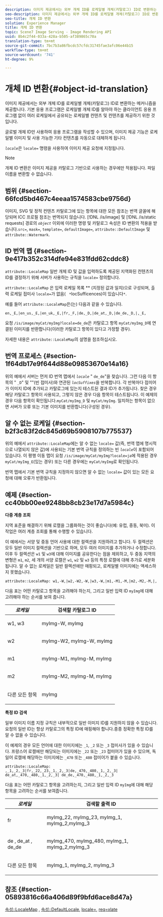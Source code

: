 ```yaml
---
description: 이미지 제공에서는 외부 개체 ID를 로케일별 개체(카탈로그) ID로 변환하는 메커니즘을 제공합니다. 기본 응용 프로그램은 로케일별 개체 ID를 알아야 하는 클라이언트 응용 프로그램 없이 여러 로케일에서 공유되는 로케일별 컨텐츠 및 컨텐츠를 제공하기 위한 것입니다.
seo-description: 이미지 제공에서는 외부 개체 ID를 로케일별 개체(카탈로그) ID로 변환하는 메커니즘을 제공합니다. 기본 응용 프로그램은 로케일별 개체 ID를 알아야 하는 클라이언트 응용 프로그램 없이 여러 로케일에서 공유되는 로케일별 컨텐츠 및 컨텐츠를 제공하기 위한 것입니다.
seo-title: 개체 ID 변환
solution: Experience Manager
title: 개체 ID 변환
topic: Scene7 Image Serving - Image Rendering API
uuid: 8b4c2f44-033a-428a-b505-af389865c70a
translation-type: tm+mt
source-git-commit: 7bc7b3a86fbcdc57cfdc31745fae3afc06e44b15
workflow-type: tm+mt
source-wordcount: '741'
ht-degree: 9%

---
```



# 개체 ID 변환{#object-id-translation}

이미지 제공에서는 외부 개체 ID를 로케일별 개체(카탈로그) ID로 변환하는 메커니즘을 제공합니다. 기본 응용 프로그램은 로케일별 개체 ID를 알아야 하는 클라이언트 응용 프로그램 없이 여러 로케일에서 공유되는 로케일별 컨텐츠 및 컨텐츠를 제공하기 위한 것입니다.

글로벌 개체 ID만 사용하여 응용 프로그램을 작성할 수 있으며, 이미지 제공 기능은 로케일별 이미지 및 사용 가능한 기타 컨텐츠를 자동으로 대체하게 됩니다.

*`locale`*&#x200B;은 `locale=` 명령을 사용하여 이미지 제공 요청에 지정됩니다.

>[!NOTE]
>
>개체 ID 변환은 이미지 제공을 카탈로그 기반으로 사용하는 경우에만 적용됩니다. 파일 이름을 변환할 수 없습니다.

## 범위 {#section-66fcd5bd467c4eeaa1574583cbe9756d}

이미지, SVG 및 정적 컨텐츠 카탈로그에 있는 항목에 대한 모든 참조는 번역 글꼴에 해당되며 ICC 프로필 참조는 번역되지 않습니다. [!DNL /is/image] 및 [!DNL /is/static requests] 경로의 *`object`* 이외에 이러한 명령 및 카탈로그 속성은 ID 변환의 적용을 받습니다.`src=`, `mask=`, `template=`, `defaultImage=`, `attribute::DefaultImage` 및 `attribute::Watermark`.

## ID 번역 맵 {#section-9e417b352c314dfe94e831fdd62cddc8}

`attribute::LocaleMap` 일반 개체 ID 및 값을 입력하도록 제공된 지역화된 컨텐츠의 ID를 결정하기 위해 서버가 사용하는 규칙을  `locale=` 정의합니다.

`attribute::LocaleMap` 은 입력 로케일 목록 ** (지정된 값과 일치)으로 구성되며, 출력 로케일 접미사 `locale=`가 없음(  ` *`locSufficences)이 있습니다`*`.

예를 들어 `attribute::LocaleMap`은(는) 다음과 같을 수 있습니다.

`en,_E,|en_us,_E,|en_uk,_E,|fr,_F,|de,_D,|de_at,_D,|de_de,_D,|,_E,`

요청 `/is/image/myCat/myImg?locale=de_de`은 카탈로그 항목 `myCat/myImg_D`에 연결된 이미지를 반환합니다(이러한 카탈로그 항목이 있다고 가정할 경우).

자세한 내용은 `attribute::LocaleMap`의 설명을 참조하십시오.

## 번역 프로세스 {#section-1f64db17e9f644d88e09853670e14a16}

위의 예에서 서버는 먼저 ID 번역 맵에서 *`locale`* &quot; `de_de`&quot;을 찾습니다. 그런 다음 이 항목의 &quot; `_D`&quot; 및 &quot;&quot;(빈 접미사)와 연관된 *`locSuffixes`*&#x200B;을 반복합니다. 각 반복마다 접미어가 이미지 ID에 추가되고 카탈로그에 있는지 테스트된 결과 ID가 추가됩니다. 찾은 경우 해당 카탈로그 항목이 사용되고, 그렇지 않은 경우 다음 항목이 테스트됩니다. 이 예제의 경우 다음 항목이 확인됩니다.`myCat/myImg_D` 및 `myCat/myImg`. 일치하는 항목이 없으면 서버가 오류 또는 기본 이미지를 반환합니다(구성된 경우).

## 알 수 없는 로케일 {#section-b2f3c83f2dc845d69b5908107b775537}

위의 예에서 `attribute::LocaleMap`에는 알 수 없는 `locale=` 값(즉, 번역 맵에 명시적으로 나열되지 않은 값)에 사용되는 기본 번역 규칙을 정의하는 빈 *`locale`*&#x200B;이 포함되어 있습니다. 이 평행 이동 맵이 요청 `/is/image/myCat/myImg?locale=ja`에 적용된 경우 `myCat/myImg_E`(있는 경우) 또는 다른 경우에는 `myCat/myImg`로 확인됩니다.

번역 맵에서 기본 번역 규칙을 지정하지 않으면 알 수 없는 `locale=` 값이 있는 모든 요청에 대해 오류가 반환됩니다.

## 예제 {#section-cc40bb00ee9248bb8cb23e17d7a5984c}

**다중 계층 조회**

지역 표준을 해결하기 위해 로캘을 그룹화하는 것이 좋습니다(예: 유럽, 중동, 북미). 이 작업은 여러 계층 조회를 통해 수행할 수 있습니다.

이 예에서는 서양 및 중동 언어 사용에 대한 컬렉션을 지원하려고 합니다. 두 컬렉션은 모두 일반 이미지 컬렉션을 기반으로 하며, 모두 여러 이미지를 추가하거나 수정합니다. 이후 두 컬렉션은 `w1` 및 `w3`에 대해 이미지를 공유한다는 점을 제외하고, 두 중동 지역의 변형은 `m1`, `m2`, 세 개의 서양 로캘은 `w1`, `w2` 및 `w3` 등의 특정 로캘에 대해 추가로 세분화됩니다. 알 수 없는 로케일은 일반 컬렉션에만 매핑되고, 로케일별 이미지에는 액세스하지 못했습니다.

`attribute::LocaleMap: w1,-W,|w2,-W2,-W,|w3,-W,|m1,-M1,-M,|m2,-M2,-M,|,`

다음 표는 어떤 카탈로그 항목을 고려해야 하는지, 그리고 일반 입력 ID `myImg`에 대해 고려해야 하는 순서를 보여 줍니다.

<table id="table_97EB13E3DB9B48D3A4184D5ECC8E9F86"> 
 <thead> 
  <tr> 
   <th class="entry"> <b> <i>로케일</i> </b> </th> 
   <th class="entry"> <b>검색할 카탈로그 ID</b> </th> 
  </tr> 
 </thead>
 <tbody> 
  <tr> 
   <td> <p> <span class="codeph"> w1, w3 </span> </p> </td> 
   <td> <p> <span class="codeph"> myImg-W, myImg </span> </p> </td> 
  </tr> 
  <tr> 
   <td> <p> <span class="codeph"> w2 </span> </p> </td> 
   <td> <p> <span class="codeph"> myImg-W2, myImg-W, myImg </span> </p> </td> 
  </tr> 
  <tr> 
   <td> <p> <span class="codeph"> m1 </span> </p> </td> 
   <td> <p> <span class="codeph"> myImg-M1, myImg-M, myImg </span> </p> </td> 
  </tr> 
  <tr> 
   <td> <p> <span class="codeph"> m2 </span> </p> </td> 
   <td> <p> <span class="codeph"> myImg-M2, myImg-M, myImg </span> </p> </td> 
  </tr> 
  <tr> 
   <td> <p>다른 모든 항목 </p> </td> 
   <td> <p> <span class="codeph"> myImg  </span> </p> </td> 
  </tr> 
 </tbody> 
</table>

**특정 ID 검색**

일부 이미지 이름 지정 규칙은 내부적으로 일반 이미지 ID를 지원하지 않을 수 있습니다. 요청의 일반 ID는 항상 카탈로그의 특정 ID에 매핑해야 합니다.종종 정확한 특정 ID를 알 수 없을 수 있습니다.

이 예제의 경우 모든 언어에 대한 이미지에는 `_1`, `_2` 또는 `_3` 접미사가 있을 수 있습니다. 프랑스어 로캘에만 해당되는 이미지에는 `_22` 또는 `_23` 접미어가 있을 수 있으며, 독일어 로캘에 해당하는 이미지에는 `_470` 또는 `_480` 접미어가 붙을 수 있습니다.

`attribute::LocaleMap: ,_1,_2,_3|fr,_22,_23,_1,_2,_3|de,_470,_480,_1,_2,_3| de_at,_470,_480,_1,_2,_3| de_de,_470,_480,_1,_2,_3`

다음 표는 어떤 카탈로그 항목을 고려하는지, 그리고 일반 입력 ID `myImg`에 대해 해당 항목을 고려하는 순서를 보여줍니다.

<table id="table_A7EE4AA0F1C24284B83CC4B40622D24F"> 
 <thead> 
  <tr> 
   <th class="entry"> <b> <i>로케일</i> </b> </th> 
   <th class="entry"> <b>검색할 출력 ID</b> </th> 
  </tr> 
 </thead>
 <tbody> 
  <tr> 
   <td> <p> <span class="codeph"> fr </span> </p> </td> 
   <td> <p> <span class="codeph"> myImg_22, myImg_23, myImg_1, myImg_2,myImg_3 </span> </p> </td> 
  </tr> 
  <tr> 
   <td> <p> <span class="codeph"> de  </span>,  <span class="codeph"> de_at  </span>,  <span class="codeph"> de_de  </span> </p> </td> 
   <td> <p> <span class="codeph"> myImg_470, myImg_480, myImg_1, myImg_2,myImg_3 </span> </p> </td> 
  </tr> 
  <tr> 
   <td> <p>다른 모든 항목 </p> </td> 
   <td> <p> <span class="codeph"> myImg_1, myImg_2, myImg_3 </span> </p> </td> 
  </tr> 
 </tbody> 
</table>

## 참조 {#section-05893816c66a406d89f9bfd6ace8d47a}

[속성::LocaleMap](../../../../../is-api/image-catalog/image-serving-api-ref/c-image-catalog-reference/c-attributes-reference/r-localemap.md#reference-49bbf598f8ea47c3a563755cef306318) ,  [속성::DefaultLocale](../../../../../is-api/image-catalog/image-serving-api-ref/c-image-catalog-reference/c-attributes-reference/r-defaultlocale.md#reference-69462ad9923f464f80c2c012342a6b6b),  [locale=](../../../../../is-api/http-ref/image-serving-api-ref/c-http-protocol-reference/c-command-reference/r-locale.md#reference-8a846b2fbc004a12821b956ed3b25cfb),  [req=xlate](../../../../../is-api/http-ref/image-serving-api-ref/c-http-protocol-reference/c-command-reference/r-req/r-req.md#reference-907cdb4a97034db7ad94695f25552e76)
